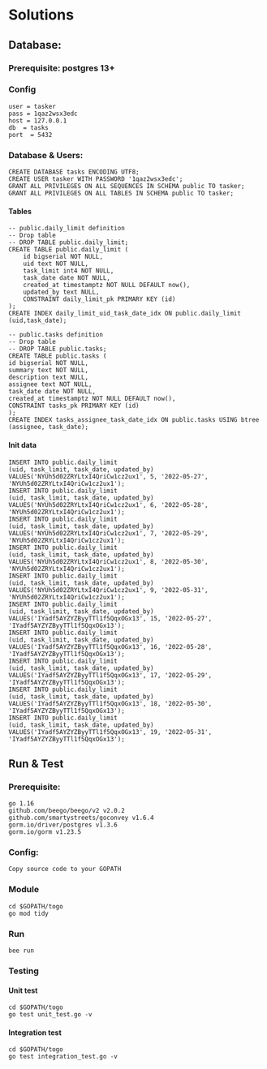 # Solutions
## Database:
### Prerequisite: postgres 13+
### Config
    user = tasker
    pass = 1qaz2wsx3edc
    host = 127.0.0.1
    db  = tasks
    port  = 5432
### Database & Users: 
    CREATE DATABASE tasks ENCODING UTF8;
    CREATE USER tasker WITH PASSWORD '1qaz2wsx3edc';
    GRANT ALL PRIVILEGES ON ALL SEQUENCES IN SCHEMA public TO tasker;
    GRANT ALL PRIVILEGES ON ALL TABLES IN SCHEMA public TO tasker;
    
#### Tables
    -- public.daily_limit definition
    -- Drop table
    -- DROP TABLE public.daily_limit;
    CREATE TABLE public.daily_limit (
        id bigserial NOT NULL,
        uid text NOT NULL,
        task_limit int4 NOT NULL,
        task_date date NOT NULL,
        created_at timestamptz NOT NULL DEFAULT now(),
        updated_by text NULL,
        CONSTRAINT daily_limit_pk PRIMARY KEY (id)
    );
    CREATE INDEX daily_limit_uid_task_date_idx ON public.daily_limit (uid,task_date);

    -- public.tasks definition
    -- Drop table
    -- DROP TABLE public.tasks;
    CREATE TABLE public.tasks (
    id bigserial NOT NULL,
    summary text NOT NULL,
    description text NULL,
    assignee text NOT NULL,
    task_date date NOT NULL,
    created_at timestamptz NOT NULL DEFAULT now(),
    CONSTRAINT tasks_pk PRIMARY KEY (id)
    );
    CREATE INDEX tasks_assignee_task_date_idx ON public.tasks USING btree (assignee, task_date);
#### Init data
    INSERT INTO public.daily_limit
    (uid, task_limit, task_date, updated_by)
    VALUES('NYUh5d02ZRYLtxI4QriCw1cz2ux1', 5, '2022-05-27', 'NYUh5d02ZRYLtxI4QriCw1cz2ux1');
    INSERT INTO public.daily_limit
    (uid, task_limit, task_date, updated_by)
    VALUES('NYUh5d02ZRYLtxI4QriCw1cz2ux1', 6, '2022-05-28', 'NYUh5d02ZRYLtxI4QriCw1cz2ux1');
    INSERT INTO public.daily_limit
    (uid, task_limit, task_date, updated_by)
    VALUES('NYUh5d02ZRYLtxI4QriCw1cz2ux1', 7, '2022-05-29', 'NYUh5d02ZRYLtxI4QriCw1cz2ux1');
    INSERT INTO public.daily_limit
    (uid, task_limit, task_date, updated_by)
    VALUES('NYUh5d02ZRYLtxI4QriCw1cz2ux1', 8, '2022-05-30', 'NYUh5d02ZRYLtxI4QriCw1cz2ux1');
    INSERT INTO public.daily_limit
    (uid, task_limit, task_date, updated_by)
    VALUES('NYUh5d02ZRYLtxI4QriCw1cz2ux1', 9, '2022-05-31', 'NYUh5d02ZRYLtxI4QriCw1cz2ux1');
    INSERT INTO public.daily_limit
    (uid, task_limit, task_date, updated_by)
    VALUES('IYadf5AYZYZByyTTl1f5QqxOGx13', 15, '2022-05-27', 'IYadf5AYZYZByyTTl1f5QqxOGx13');
    INSERT INTO public.daily_limit
    (uid, task_limit, task_date, updated_by)
    VALUES('IYadf5AYZYZByyTTl1f5QqxOGx13', 16, '2022-05-28', 'IYadf5AYZYZByyTTl1f5QqxOGx13');
    INSERT INTO public.daily_limit
    (uid, task_limit, task_date, updated_by)
    VALUES('IYadf5AYZYZByyTTl1f5QqxOGx13', 17, '2022-05-29', 'IYadf5AYZYZByyTTl1f5QqxOGx13');
    INSERT INTO public.daily_limit
    (uid, task_limit, task_date, updated_by)
    VALUES('IYadf5AYZYZByyTTl1f5QqxOGx13', 18, '2022-05-30', 'IYadf5AYZYZByyTTl1f5QqxOGx13');
    INSERT INTO public.daily_limit
    (uid, task_limit, task_date, updated_by)
    VALUES('IYadf5AYZYZByyTTl1f5QqxOGx13', 19, '2022-05-31', 'IYadf5AYZYZByyTTl1f5QqxOGx13');
## Run & Test
  ### Prerequisite: 
    go 1.16
    github.com/beego/beego/v2 v2.0.2
    github.com/smartystreets/goconvey v1.6.4
	gorm.io/driver/postgres v1.3.6
	gorm.io/gorm v1.23.5
  ### Config:
    Copy source code to your GOPATH
  ### Module
    cd $GOPATH/togo
    go mod tidy
  ### Run
    bee run
  ### Testing
  #### Unit test
    cd $GOPATH/togo
    go test unit_test.go -v
  #### Integration test
    cd $GOPATH/togo
    go test integration_test.go -v
      
